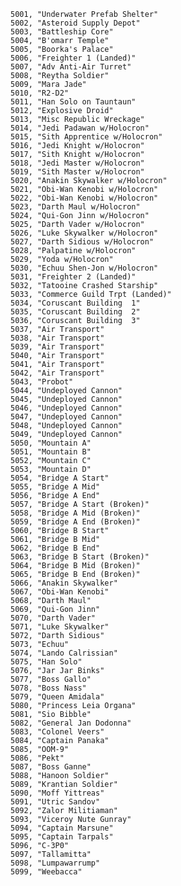 ﻿```text
5001, "Underwater Prefab Shelter"
5002, "Asteroid Supply Depot"
5003, "Battleship Core"
5004, "B'omarr Temple"
5005, "Boorka's Palace"
5006, "Freighter 1 (Landed)"
5007, "Adv Anti-Air Turret"
5008, "Reytha Soldier"
5009, "Mara Jade"
5010, "R2-D2"
5011, "Han Solo on Tauntaun"
5012, "Explosive Droid"
5013, "Misc Republic Wreckage"
5014, "Jedi Padawan w/Holocron"
5015, "Sith Apprentice w/Holocron"
5016, "Jedi Knight w/Holocron"
5017, "Sith Knight w/Holocron"
5018, "Jedi Master w/Holocron"
5019, "Sith Master w/Holocron"
5020, "Anakin Skywalker w/Holocron"
5021, "Obi-Wan Kenobi w/Holocron"
5022, "Obi-Wan Kenobi w/Holocron"
5023, "Darth Maul w/Holocron"
5024, "Qui-Gon Jinn w/Holocron"
5025, "Darth Vader w/Holocron"
5026, "Luke Skywalker w/Holocron"
5027, "Darth Sidious w/Holocron"
5028, "Palpatine w/Holocron"
5029, "Yoda w/Holocron"
5030, "Echuu Shen-Jon w/Holocron"
5031, "Freighter 2 (Landed)"
5032, "Tatooine Crashed Starship"
5033, "Commerce Guild Trpt (Landed)"
5034, "Coruscant Building  1"
5035, "Coruscant Building  2"
5036, "Coruscant Building  3"
5037, "Air Transport"
5038, "Air Transport"
5039, "Air Transport"
5040, "Air Transport"
5041, "Air Transport"
5042, "Air Transport"
5043, "Probot"
5044, "Undeployed Cannon"
5045, "Undeployed Cannon"
5046, "Undeployed Cannon"
5047, "Undeployed Cannon"
5048, "Undeployed Cannon"
5049, "Undeployed Cannon"
5050, "Mountain A"
5051, "Mountain B"
5052, "Mountain C"
5053, "Mountain D"
5054, "Bridge A Start"
5055, "Bridge A Mid"
5056, "Bridge A End"
5057, "Bridge A Start (Broken)"
5058, "Bridge A Mid (Broken)"
5059, "Bridge A End (Broken)"
5060, "Bridge B Start"
5061, "Bridge B Mid"
5062, "Bridge B End"
5063, "Bridge B Start (Broken)"
5064, "Bridge B Mid (Broken)"
5065, "Bridge B End (Broken)"
5066, "Anakin Skywalker"
5067, "Obi-Wan Kenobi"
5068, "Darth Maul"
5069, "Qui-Gon Jinn"
5070, "Darth Vader"
5071, "Luke Skywalker"
5072, "Darth Sidious"
5073, "Echuu"
5074, "Lando Calrissian"
5075, "Han Solo"
5076, "Jar Jar Binks"
5077, "Boss Gallo"
5078, "Boss Nass"
5079, "Queen Amidala"
5080, "Princess Leia Organa"
5081, "Sio Bibble"
5082, "General Jan Dodonna"
5083, "Colonel Veers"
5084, "Captain Panaka"
5085, "OOM-9"
5086, "Pekt"
5087, "Boss Ganne"
5088, "Hanoon Soldier"
5089, "Krantian Soldier"
5090, "Moff Yittreas"
5091, "Utric Sandov"
5092, "Zalor Militiaman"
5093, "Viceroy Nute Gunray"
5094, "Captain Marsune"
5095, "Captain Tarpals"
5096, "C-3P0"
5097, "Tallamitta"
5098, "Lumpawarrump"
5099, "Weebacca"
```